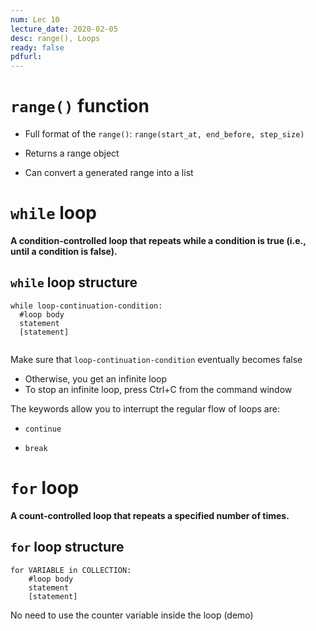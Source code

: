 ```yaml
---
num: Lec 10
lecture_date: 2020-02-05
desc: range(), Loops
ready: false
pdfurl:
---
```


# `range()` function

* Full format of the `range()`: `range(start_at, end_before, step_size)`

* Returns a range object
* Can convert a generated range into a list


# `while` loop 
**A condition-controlled loop that
repeats while a condition is true
(i.e., until a condition is false).**

## `while` loop structure

```
while loop-continuation-condition:
  #loop body
  statement
  [statement]
  
```

Make sure that `loop-continuation-condition` eventually becomes false
* Otherwise, you get an infinite loop
* To stop an infinite loop, press Ctrl+C from the command window

The keywords allow you to interrupt the regular flow of loops are:

* `continue`

* `break`


# `for` loop

**A count-controlled loop that
repeats a specified number of
times.**


## `for` loop structure

```
for VARIABLE in COLLECTION:
    #loop body
    statement
    [statement]
```

No need to use the counter variable inside the loop (demo)
